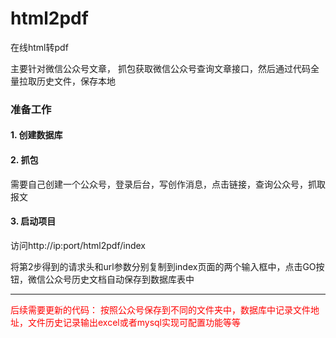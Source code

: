 # html2pdf
在线html转pdf



主要针对微信公众号文章， 抓包获取微信公众号查询文章接口，然后通过代码全量拉取历史文件，保存本地



### 准备工作

#### 1. 创建数据库

#### 2. 抓包

需要自己创建一个公众号，登录后台，写创作消息，点击链接，查询公众号，抓取报文

#### 3. 启动项目

访问http://ip:port/html2pdf/index

将第2步得到的请求头和url参数分别复制到index页面的两个输入框中，点击GO按钮，微信公众号历史文档自动保存到数据库表中



***

<font color=red>后续需要更新的代码： 按照公众号保存到不同的文件夹中，数据库中记录文件地址，文件历史记录输出excel或者mysql实现可配置功能等等</font>


